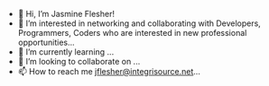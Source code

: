 - 👋 Hi, I’m Jasmine Flesher!
- 👀 I’m interested in networking and collaborating with Developers, Programmers, Coders who are interested in new professional opportunities...
- 🌱 I’m currently learning ...
- 💞️ I’m looking to collaborate on ...
- 📫 How to reach me jflesher@integrisource.net...

<!---
Jflesher688/Jflesher688 is a ✨ special ✨ repository because its `README.md` (this file) appears on your GitHub profile.
You can click the Preview link to take a look at your changes.
--->
